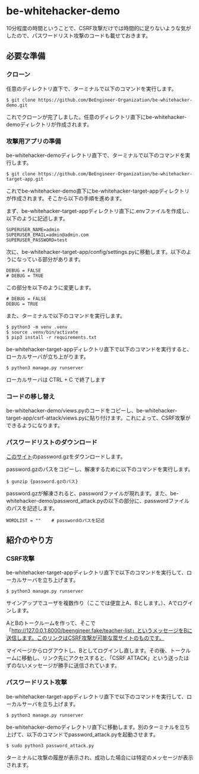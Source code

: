 # be-whitehacker-demo

10分程度の時間ということで、CSRF攻撃だけでは時間的に足りないような気がしたので、パスワードリスト攻撃のコードも載せておきます。

## 必要な準備

### クローン

任意のディレクトリ直下で、ターミナルで以下のコマンドを実行します。

    $ git clone https://github.com/BeEngineer-Organization/be-whitehacker-demo.git

これでクローンが完了しました。任意のディレクトリ直下にbe-whitehacker-demoディレクトリが作成されます。

### 攻撃用アプリの準備

be-whitehacker-demoディレクトリ直下で、ターミナルで以下のコマンドを実行します。

    $ git clone https://github.com/BeEngineer-Organization/be-whitehacker-target-app.git

これでbe-whitehacker-demo直下にbe-whitehacker-target-appディレクトリが作成されます。そこから以下の手順を進めます。

まず、be-whitehacker-target-appディレクトリ直下に.envファイルを作成し、以下のように記述します。

    SUPERUSER_NAME=admin
    SUPERUSER_EMAIL=admin@admin.com
    SUPERUSER_PASSWORD=test

次に、be-whitehacker-target-app/config/settings.pyに移動します。以下のようになっている部分があります。

    DEBUG = FALSE
    # DEBUG = TRUE

この部分を以下のように変更します。

    # DEBUG = FALSE
    DEBUG = TRUE

また、ターミナルで以下のコマンドを実行します。

    $ python3 -m venv .venv
    $ source .venv/bin/activate
    $ pip3 install -r requirements.txt

be-whitehacker-target-appディレクトリ直下で以下のコマンドを実行すると、ローカルサーバが立ち上がります。

    $ python3 manage.py runserver

ローカルサーバは CTRL + C で終了します

### コードの移し替え

be-whitehacker-demo/views.pyのコードをコピーし、be-whitehacker-target-app/csrf-attack/views.pyに貼り付けます。これによって、CSRF攻撃ができるようになります。

### パスワードリストのダウンロード

[このサイト](https://download.openwall.net/pub/wordlists/passwords/)のpassword.gzをダウンロードします。

password.gzのパスをコピーし、解凍するために以下のコマンドを実行します。

    $ gunzip {password.gzのパス}

password.gzが解凍されると、passwordファイルが現れます。また、be-whitehacker-demo/password_attack.pyの以下の部分に、passwordファイルのパスを記述します。

    WORDLIST = ""    # passwordのパスを記述

## 紹介のやり方
### CSRF攻撃

be-whitehacker-target-appディレクトリ直下で以下のコマンドを実行して、ローカルサーバを立ち上げます。

    $ python3 manage.py runserver

サインアップでユーザを複数作り（ここでは便宜上A、Bとします。）、Aでログインします。

AとBのトークルームを作って、そこで「http://127.0.0.1:8000/beengineer.fake/teacher-list」というメッセージをBに送信します。このリンクはCSRF攻撃が可能な罠サイトのものです。

マイページからログアウトし、Bとしてログインし直します。その後、トークルームに移動し、リンク先にアクセスすると、「CSRF ATTACK」という送ったはずのないメッセージが勝手に送信されています。

### パスワードリスト攻撃

be-whitehacker-target-appディレクトリ直下で以下のコマンドを実行して、ローカルサーバを立ち上げます。

    $ python3 manage.py runserver

be-whitehacker-demoディレクトリ直下に移動します。別のターミナルを立ち上げて、以下のコマンドでpassword_attack.pyを起動させます。

    $ sudo python3 password_attack.py

ターミナルに攻撃の履歴が表示され、成功した場合には特定のメッセージが表示されます。